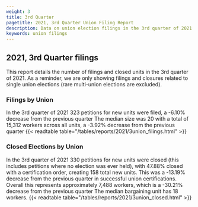 ```yaml
---
weight: 3
title: 3rd Quarter
pagetitle: 2021, 3rd Quarter Union Filing Report
description: Data on union election filings in the 3rd quarter of 2021
keywords: union filings
---
```


## 2021, 3rd Quarter filings

This report details the number of filings and closed units in the 3rd quarter of 2021. As a reminder, we are only showing filings and closures related to single union elections (rare multi-union elections are excluded).

### Filings by Union
In the 3rd quarter of 2021 323 petitions for new units were filed, a -6.10% decrease from the previous quarter The median size was 20 with a total of 15,312 workers across all units, a -3.92% decrease from the previous quarter
{{< readtable table="/tables/reports/2021/3union_filings.html" >}}

### Closed Elections by Union
In the 3rd quarter of 2021 330 petitions for new units were closed (this includes petitions where no election was ever held), with 47.88% closed with a certification order, creating 158 total new units. This was a -13.19% decrease from the previous quarter in successful union certifications. Overall this represents approximately 7,488 workers, which is a -30.21% decrease from the previous quarter The median bargaining unit has 18 workers.
{{< readtable table="/tables/reports/2021/3union_closed.html" >}}
